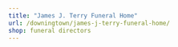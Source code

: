 ```yaml
---
title: "James J. Terry Funeral Home"
url: /downingtown/james-j-terry-funeral-home/
shop: funeral directors
---
```


